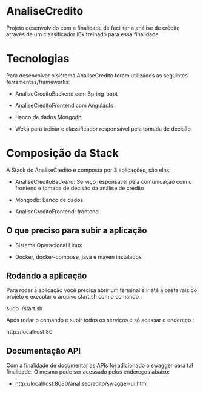 AnaliseCredito
=====

Projeto desenvolvido com a finalidade de facilitar a análise de crédito através de um classificador IBk treinado para essa finalidade.

# Tecnologias

Para desenvolver o sistema AnaliseCredito foram utilizados as seguintes ferramentas/frameworks:

- AnaliseCreditoBackend com Spring-boot

- AnaliseCreditoFrontend com AngularJs

- Banco de dados Mongodb

- Weka para treinar o classificador responsável pela tomada de decisão

# Composição da Stack

A Stack do AnaliseCredito é composta por 3 aplicações, são elas:

- AnaliseCreditoBackend: Serviço responsável pela comunicação com o frontend e tomada de decisão da análise de crédito

- Mongodb: Banco de dados

- AnaliseCreditoFrontend: frontend


## O que preciso para subir a aplicação

- Sistema Operacional Linux

- Docker, docker-compose, java e maven instalados

  
## Rodando a aplicação

Para rodar a aplicação você precisa abrir um terminal e ir até a pasta raiz do projeto e executar o arquivo start.sh com o comando :

sudo ./start.sh

Após rodar o comando e subir todos os serviços é só acessar o endereço :

http://localhost:80

## Documentação API
Com a finalidade de documentar as APIs foi adicionado o swagger para tal finalidade. O mesmo pode ser acessado pelos endereços abaixo:

- http://localhost:8080/analisecredito/swagger-ui.html
